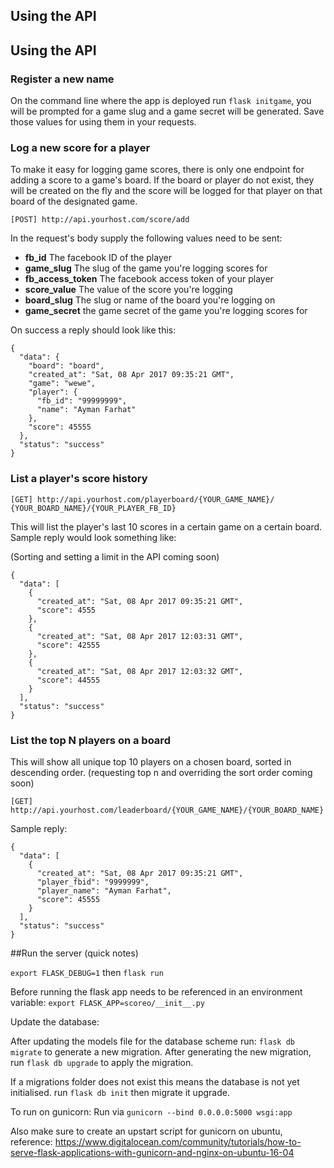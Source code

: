 ## Using the API
###


## Using the API

### Register a new name 
On the command line where the app is deployed run `flask initgame`, you will be prompted for a game slug and a game secret will be generated. Save those values for using them in your requests.

### Log a new score for a player

To make it easy for logging game scores, there is only one endpoint for adding a score to a game's board. If the board or player do not exist, they will be created on the fly and the score will be logged for that player on that board of the designated game.

`[POST] http://api.yourhost.com/score/add`

In the request's body supply the following values need to be sent:

- **fb_id** The facebook ID of the player 
- **game_slug** The slug of the game you're logging scores for
- **fb_access_token** The facebook access token of your player
- **score_value** The value of the score you're logging
- **board_slug** The slug or name of the board you're logging on
- **game_secret** the game secret of the game you're logging scores for

On success a reply should look like this:

```
{
  "data": {
    "board": "board",
    "created_at": "Sat, 08 Apr 2017 09:35:21 GMT",
    "game": "wewe",
    "player": {
      "fb_id": "99999999",
      "name": "Ayman Farhat"
    },
    "score": 45555
  },
  "status": "success"
}
```

### List a player's score history

`[GET] http://api.yourhost.com/playerboard/{YOUR_GAME_NAME}/ {YOUR_BOARD_NAME}/{YOUR_PLAYER_FB_ID}`


This will list the player's last 10 scores in a certain game on a certain board. Sample reply would look something like:

(Sorting and setting a limit in the API coming soon)

```
{
  "data": [
    {
      "created_at": "Sat, 08 Apr 2017 09:35:21 GMT",
      "score": 4555
    },
    {
      "created_at": "Sat, 08 Apr 2017 12:03:31 GMT",
      "score": 42555
    },
    {
      "created_at": "Sat, 08 Apr 2017 12:03:32 GMT",
      "score": 44555
    }
  ],
  "status": "success"
}
```

### List the top N players on a board

This will show all unique top 10 players on a chosen board, sorted in descending order. (requesting top n and overriding the sort order coming soon)

`[GET] http://api.yourhost.com/leaderboard/{YOUR_GAME_NAME}/{YOUR_BOARD_NAME}`

Sample reply:

```
{
  "data": [
    {
      "created_at": "Sat, 08 Apr 2017 09:35:21 GMT",
      "player_fbid": "9999999",
      "player_name": "Ayman Farhat",
      "score": 45555
    }
  ],
  "status": "success"
}
```



##Run the server (quick notes)

`export FLASK_DEBUG=1`
then
`flask run`

Before running the flask app needs to be referenced in an environment variable: `export FLASK_APP=scoreo/__init__.py`

Update the database:

After updating the models file for the database scheme run: `flask db migrate` to generate a new migration.
After generating the new migration, run `flask db upgrade` to apply the migration.

If a migrations folder does not exist this means the database is not yet initialised. run `flask db init` then migrate it upgrade.

To run on gunicorn: Run via `gunicorn --bind 0.0.0.0:5000 wsgi:app`

Also make sure to create an upstart script for gunicorn on ubuntu, reference: 
https://www.digitalocean.com/community/tutorials/how-to-serve-flask-applications-with-gunicorn-and-nginx-on-ubuntu-16-04
